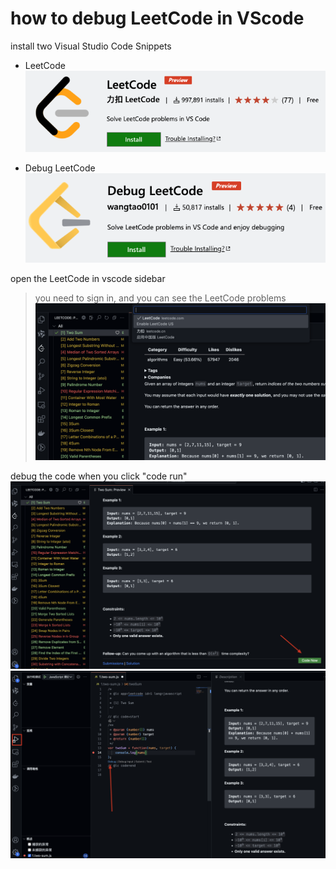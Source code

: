 # how to debug LeetCode in VScode

install two Visual Studio Code Snippets

- LeetCode
![alt text](./image/LeetCode.png)

- Debug LeetCode
![alt text](./image/DebugLeetCode.png)

open the LeetCode in vscode sidebar
> you need to sign in, and you can see the LeetCode problems
![alt text](./image/LeetCodesidebar.png)

debug the code when you click "code run"
![alt text](./image/codeNow.png)
![alt text](./image/debug.png)

